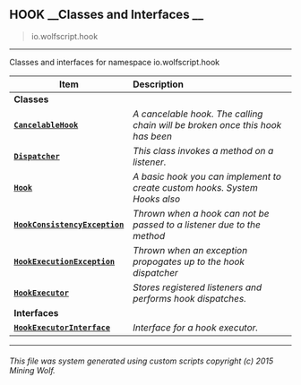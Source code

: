 ## HOOK __Classes and Interfaces __

>io.wolfscript.hook

---

Classes and interfaces for namespace io.wolfscript.hook

Item | Description   
--- | :--- 
__Classes__|
__[`CancelableHook`](CancelableHook.md)__ | _A cancelable hook. The calling chain will be broken once this hook has been_ 
__[`Dispatcher`](Dispatcher.md)__ | _This class invokes a method on a listener._ 
__[`Hook`](Hook.md)__ | _A basic hook you can implement to create custom hooks. System Hooks also_ 
__[`HookConsistencyException`](HookConsistencyException.md)__ | _Thrown when a hook can not be passed to a listener due to the method_ 
__[`HookExecutionException`](HookExecutionException.md)__ | _Thrown when an exception propogates up to the hook dispatcher_ 
__[`HookExecutor`](HookExecutor.md)__ | _Stores registered listeners and performs hook dispatches._ 
__Interfaces__|
__[`HookExecutorInterface`](HookExecutorInterface.md)__ | _Interface for a hook executor._ 



---



###### This file was system generated using custom scripts copyright (c) 2015 Mining Wolf.
	

